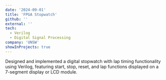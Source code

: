 ```yaml
---
date: '2024-09-01'
title: 'FPGA Stopwatch'
github: ''
external: ''
tech:
  - Verilog
  - Digital Signal Processing
company: 'UNSW'
showInProjects: true
---
```


Designed and implemented a digital stopwatch with lap timing functionality using Verilog, featuring start, stop, reset, and lap functions displayed on a 7-segment display or LCD module.